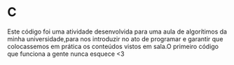 # C
Este código foi uma atividade desenvolvida para uma aula de algorítimos da minha universidade,para nos introduzir no ato de programar e garantir que colocassemos em prática os
conteúdos vistos em sala.O primeiro código que funciona a gente nunca esquece <3
